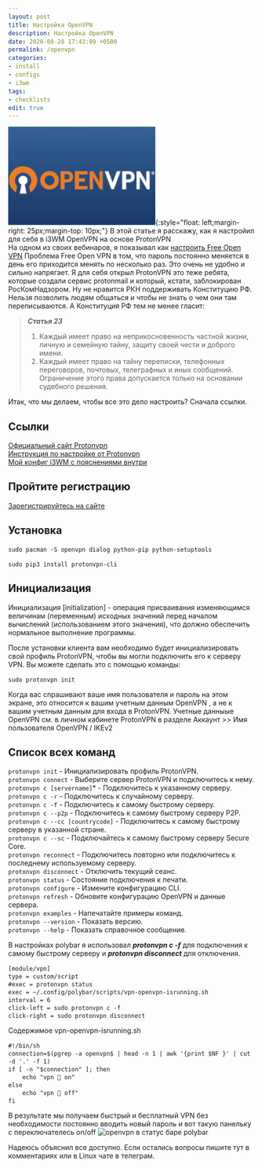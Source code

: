 ```yaml
---
layout: post
title: Настройка OpenVPN
description: Настройка OpenVPN
date: 2020-08-28 17:43:09 +0500
permalink: /openvpn
categories: 
- install
- configs
- i3wm
tags:
- checklists
edit: true
---
```

![Настройка OpenVPN](../img/openvpn.jpg){:style="float: left;margin-right: 25px;margin-top: 10px;"} В этой статье я расскажу, как я настройил для себя в i3WM OpenVPN на основе ProtonVPN   
На одном из своих вебинаров, я показывал как [настроить Free Open VPN](https://www.youtube.com/watch?v=kDnDjjndamY)
Проблема Free Open VPN в том, что пароль постоянно меняется в день его приходится менять по несколько раз. Это очень не удобно и сильно напрягает. Я для себя открыл ProtonVPN это теже ребята, которые создали сервис protonmail и который, кстати, заблокирован РосКомНадзором. Ну не нравится РКН поддерживать Конституцию РФ. Нельзя позволить людям общаться и чтобы не знать о чем они там переписываются. 
А Конституция РФ тем не менее гласит:

> ***Статья 23***
> 1. Каждый имеет право на неприкосновенность частной жизни, личную и семейную тайну, защиту своей чести и доброго имени.
> 2. Каждый имеет право на тайну переписки, телефонных переговоров, почтовых, телеграфных и иных сообщений. Ограничение этого права допускается только на основании судебного решения. 

Итак, что мы делаем, чтобы все это дело настроить?
Сначала ссылки.


## Ссылки
[Официальный сайт Protonvpn](https://protonvpn.com)<br>
[Инструкция по настройке от Protonvpn](https://protonvpn.com/support/linux-vpn-tool/)<br>
[Мой конфиг i3WM с пояснениями внутри](https://github.com/ordanax/dots/tree/master/3wm_v_3)<br>

## Пройтите регистрацию  
[Зарегистрируйтесь на сайте](https://account.protonvpn.com/signup/account)<br>



## Установка  

```
sudo pacman -S openvpn dialog python-pip python-setuptools
```
```
sudo pip3 install protonvpn-cli
```
## Инициализация 
Инициализация [initialization] - операция присваивания изменяющимся величинам (переменным) исходных значений перед началом вычислений (использованием этого значения), что должно обеспечить нормальное выполнение программы.

После установки клиента вам необходимо будет инициализировать свой профиль ProtonVPN, чтобы вы могли подключить его к серверу VPN. Вы можете сделать это с помощью команды:
```
sudo protonvpn init
```

Когда вас спрашивают ваше имя пользователя и пароль на этом экране, это относится к вашим учетным данным OpenVPN , а не к вашим учетным данным для входа в ProtonVPN.
Учетные данныые OpenVPN см. в личном кабинете ProtonVPN в разделе Аккаунт >> Имя пользователя OpenVPN / IKEv2 

## Список всех команд
```protonvpn init``` - Инициализировать профиль ProtonVPN.  
```protonvpn connect``` - Выберите сервер ProtonVPN и подключитесь к нему.  
```protonvpn c [servername]```* - Подключитесь к указанному серверу.  
```protonvpn c -r``` - Подключитесь к случайному серверу.  
```protonvpn c -f``` - Подключитесь к самому быстрому серверу.  
```protonvpn c --p2p``` - Подключитесь к самому быстрому серверу P2P.  
```protonvpn c --cc [countrycode]``` - Подключитесь к самому быстрому серверу в указанной стране.  
``` protonvpn c --sc ``` - Подключайтесь к самому быстрому серверу Secure Core.  
```protonvpn reconnect``` - Подключитесь повторно или подключитесь к последнему используемому серверу.  
```protonvpn disconnect``` - Отключить текущий сеанс.  
```protonvpn status``` - Состояние подключения к печати.  
```protonvpn configure``` - Измените конфигурацию CLI.  
```protonvpn refresh``` - Обновите конфигурацию OpenVPN и данные сервера.  
```protonvpn examples``` - Напечатайте примеры команд.  
```protonvpn --version``` - Показать версию.  
```protonvpn --help``` - Показать справочное сообщение.  

В настройках polybar я использовал ***protonvpn c -f*** для подключения к самому быстрому серверу и ***protonvpn disconnect*** для отключения.

```
[module/vpn]
type = custom/script
#exec = protonvpn status
exec = ~/.config/polybar/scripts/vpn-openvpn-isrunning.sh
interval = 6
click-left = sudo protonvpn c -f
click-right = sudo protonvpn disconnect
```
Содержимое vpn-openvpn-isrunning.sh

```
#!/bin/sh
connection=$(pgrep -a openvpn$ | head -n 1 | awk '{print $NF }' | cut -d '.' -f 1)
if [ -n "$connection" ]; then
    echo "vpn  on"
else 
    echo "vpn  off"
fi
```

В результате мы получаем быстрый и бесплатный VPN без необходимости постоянно вводить новый пароль и вот такую панельку с переключателесь on/off
![openvpn в статус баре polybar](../img/vpn_polybar_sratus.png)

Надеюсь объяснил все доступно. Если остались вопросы пишите тут в комментариях или в Linux чате в телеграм.
